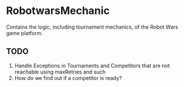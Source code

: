 # RobotwarsMechanic

Contains the logic, including tournament mechanics, of the Robot Wars game platform.

## TODO

1. Handle Exceptions in Tournaments and Competitors that are not reachable using maxRetries and such
1. How do we find out if a competitor is ready?